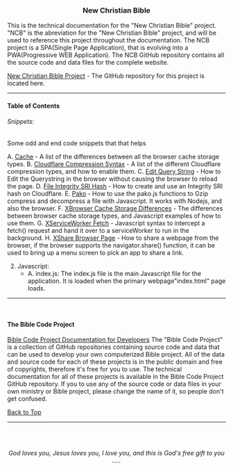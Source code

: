 <h3 align="center">New Christian Bible</h3>

This is the technical documentation for the "New Christian Bible" project. "NCB" is the abreviation for the "New Christian Bible" project, and will be used to reference this project throughout the documentation. The NCB project is a SPA(Single Page Application), that is evolving into a PWA(Progressive WEB Application). The NCB GitHub repository contains all the source code and data files for the complete website.

[New Christian Bible Project](https://github.com/ACB-Bible/AmericanComputerizedBible) - The GitHub repository for this project is located here.

---

#### Table of Contents

###### Snippets:
Some odd and end code snippets that that helps

A. [Cache](/NCB/Snippets/Cache.md) - A list of the differences between all the browser cache storage types.
B. [Cloudflare Compression Syntax](/NCB/Snippets/CloudflareCompression.md) - A list of the different Cloudflare compression types, and how to enable them.
C. [Edit Query String](/NCB/Snippets/EditQueryString.md) - How to Edit the Querystring in the browser without causing the browser to reload the page.
D. [File Integrity SRI Hash](/NCB/Snippets/FileIntegritySRIHash.md) - How to create and use an Integrity SRI hash on Cloudflare.
E. [Pako](/NCB/Snippets/Pako.md) - How to use the pako.js functions to Gzip compress and decompress a file with Javascript. It works with Nodejs, and also the browser.
F. [XBrowser Cache Storage Differences](/NCB/Snippets/XBrowserStorageDifferences.md) - The differences between browser cache storage types, and Javascript examples of how to use them.
G. [XServiceWorker Fetch](/NCB/Snippets/XServiceWorkerFetch.md) - Javascript syntax to intercept a fetch() request and hand it over to a serviceWorker to run in the background.
H. [XShare Browser Page](/NCB/Snippets/XShareBrowserPage.md) - How to share a webpage from the browser, if the browser supports the navigator.share() function, it can be used to bring up a menu screen to pick an app to share a link.

2. Javascript:
    * A. index.js: The index.js file is the main Javascript file for the application. It is loaded when the primary webpage"index.html" page loads.
---

<br>
   
#### The Bible Code Project

[Bible Code Project Documentation for Developers](https://github.com/ACB-Bible/Bible-Code/)
The "Bible Code Project" is a collection of GitHub repositories containing source code and data that can be used to develop your own computerized Bible project. All of the data and source code for each of these projects is in the public domain and free of copyrights, therefore it's free for you to use. The technical documentation for all of these projects is available in the Bible Code Project GitHub repository. If you to use any of the source code or data files in your own ministry or Bible project, please change the name of it, so people don't get confused.

[Back to Top](#top)

---

<br><br>
<p align="center">
    <p align="center">
    <em>God loves you, Jesus loves you, I love you, and this is God's free gift to you .....</em>
</p>    
</p>
